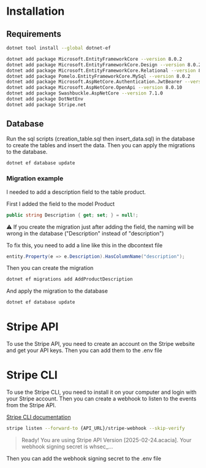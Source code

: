 ﻿# Installation

## Requirements

```bash
dotnet tool install --global dotnet-ef
```

```bash
dotnet add package Microsoft.EntityFrameworkCore --version 8.0.2
dotnet add package Microsoft.EntityFrameworkCore.Design --version 8.0.2
dotnet add package Microsoft.EntityFrameworkCore.Relational --version 8.0.2
dotnet add package Pomelo.EntityFrameworkCore.MySql --version 8.0.2
dotnet add package Microsoft.AspNetCore.Authentication.JwtBearer --version 8.0.0
dotnet add package Microsoft.AspNetCore.OpenApi --version 8.0.10
dotnet add package Swashbuckle.AspNetCore --version 7.1.0
dotnet add package DotNetEnv
dotnet add package Stripe.net
```

## Database

Run the sql scripts (creation_table.sql then insert_data.sql) in the database to create the tables and insert the data.
Then you can apply the migrations to the database.
```bash
dotnet ef database update
```

### Migration example 
I needed to add a description field to the table product.

First I added the field to the model Product

```csharp
public string Description { get; set; } = null!;
```

⚠︎ If you create the migration just after adding the field, the naming will be wrong in the database ("Description" instead of "description")

To fix this, you need to add a line like this in the dbcontext file

```csharp
entity.Property(e => e.Description).HasColumnName("description");
```

Then you can create the migration

```bash
dotnet ef migrations add AddProductDescription
```

And apply the migration to the database

```bash
dotnet ef database update
```



# Stripe API

To use the Stripe API, you need to create an account on the Stripe website and get your API keys.
Then you can add them to the .env file

# Stripe CLI

To use the Stripe CLI, you need to install it on your computer and login with your Stripe account.
Then you can create a webhook to listen to the events from the Stripe API.

[Stripe CLI documentation](https://stripe.com/docs/stripe-cli)

```bash
stripe listen --forward-to {API_URL}/stripe-webhook --skip-verify
```

> Ready! You are using Stripe API Version [2025-02-24.acacia]. Your webhook signing secret is whsec_...

Then you can add the webhook signing secret to the .env file
